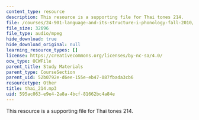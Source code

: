 ```yaml
---
content_type: resource
description: This resource is a supporting file for Thai tones 214.
file: /courses/24-901-language-and-its-structure-i-phonology-fall-2010/595ac063e9e42a8a4bcf81662bc4a84e_thai_214.mp3
file_size: 32696
file_type: audio/mpeg
hide_download: true
hide_download_original: null
learning_resource_types: []
license: https://creativecommons.org/licenses/by-nc-sa/4.0/
ocw_type: OCWFile
parent_title: Study Materials
parent_type: CourseSection
parent_uid: 52b0792e-d6ee-155e-eb47-087fbada3cb6
resourcetype: Other
title: thai_214.mp3
uid: 595ac063-e9e4-2a8a-4bcf-81662bc4a84e
---
```

This resource is a supporting file for Thai tones 214.